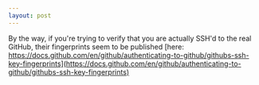 ```yaml
---
layout: post
---
```


By the way, if you're trying to verify that you are actually SSH'd to the real GitHub, their fingerprints seem to be published [here: https://docs.github.com/en/github/authenticating-to-github/githubs-ssh-key-fingerprints](https://docs.github.com/en/github/authenticating-to-github/githubs-ssh-key-fingerprints)


